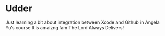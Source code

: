 # Udder
Just learning a  bit about integration between Xcode and Github in Angela Yu's course
It is amaizng fam
The Lord Always Delivers!

